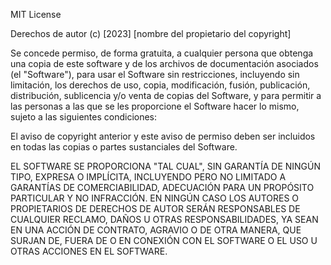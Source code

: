MIT License

Derechos de autor (c) [2023] [nombre del propietario del copyright]

Se concede permiso, de forma gratuita, a cualquier persona que obtenga una copia de este software y de los archivos de documentación asociados (el "Software"), para usar el Software sin restricciones, incluyendo sin limitación, los derechos de uso, copia, modificación, fusión, publicación, distribución, sublicencia y/o venta de copias del Software, y para permitir a las personas a las que se les proporcione el Software hacer lo mismo, sujeto a las siguientes condiciones:

El aviso de copyright anterior y este aviso de permiso deben ser incluidos en todas las copias o partes sustanciales del Software.

EL SOFTWARE SE PROPORCIONA "TAL CUAL", SIN GARANTÍA DE NINGÚN TIPO, EXPRESA O IMPLÍCITA, INCLUYENDO PERO NO LIMITADO A GARANTÍAS DE COMERCIABILIDAD, ADECUACIÓN PARA UN PROPÓSITO PARTICULAR Y NO INFRACCIÓN. EN NINGÚN CASO LOS AUTORES O PROPIETARIOS DE DERECHOS DE AUTOR SERÁN RESPONSABLES DE CUALQUIER RECLAMO, DAÑOS U OTRAS RESPONSABILIDADES, YA SEAN EN UNA ACCIÓN DE CONTRATO, AGRAVIO O DE OTRA MANERA, QUE SURJAN DE, FUERA DE O EN CONEXIÓN CON EL SOFTWARE O EL USO U OTRAS ACCIONES EN EL SOFTWARE.
